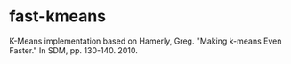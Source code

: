# fast-kmeans
K-Means implementation based on Hamerly, Greg. "Making k-means Even Faster." In SDM, pp. 130-140. 2010.
